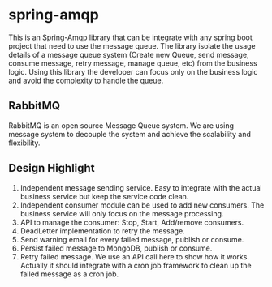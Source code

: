 # spring-amqp

This is an Spring-Amqp library that can be integrate with any spring boot project that need to use the message queue. The library isolate the usage details of a message queue system (Create new Queue, send message, consume message, retry message, manage queue, etc) from the business logic. Using this library the developer can focus only on the business logic and avoid the complexity to handle the queue. 

## RabbitMQ
RabbitMQ is an open source Message Queue system. We are using message system to decouple the system and achieve the scalability and flexibility.

## Design Highlight

1. Independent message sending service. Easy to integrate with the actual business service but keep the service code clean.
2. Independent consumer module can be used to add new consumers. The business service will only focus on the message processing.
3. API to manage the consumer: Stop, Start, Add/remove consumers.
4. DeadLetter implementation to retry the message.
5. Send warning email for every failed message, publish or consume.
6. Persist failed message to MongoDB, publish or consume.
7. Retry failed message. We use an API call here to show how it works. Actually it should integrate with a cron job framework to clean up the failed message as a cron job. 


